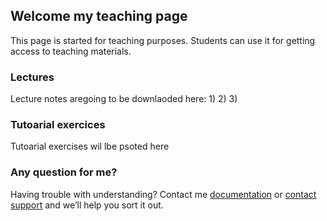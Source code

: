 ## Welcome my teaching page

This page is started for teaching purposes. Students can use it for getting access to teaching materials. 

### Lectures

Lecture notes aregoing to be downlaoded here: 
1) 
2) 
3) 

### Tutoarial exercices

Tutoarial exercises wil lbe psoted here

### Any question for me? 

Having trouble with understanding? Contact me [documentation](https://help.github.com/categories/github-pages-basics/) or [contact support](https://github.com/contact) and we’ll help you sort it out.
